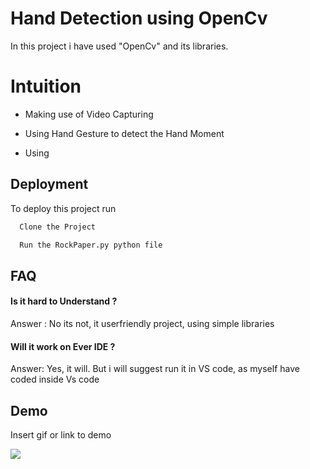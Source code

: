 
# Hand Detection using OpenCv

In this project i have used "OpenCv" and its libraries.

# Intuition

- Making use of Video Capturing

- Using Hand Gesture to detect the Hand Moment
- Using


## Deployment

To deploy this project run

```bash
  Clone the Project
```
```bash
  Run the RockPaper.py python file
```

## FAQ

#### Is it hard to Understand ?

Answer :  No its not, it userfriendly project, using simple libraries 

#### Will it work on Ever IDE ?

Answer:  Yes, it will. But i will suggest run it in VS code, as myself have coded inside Vs code


## Demo

Insert gif or link to demo

<img src="https://github.com/nitin-pandita/OpenCv-Rock-Paper-Scissor/blob/main/Resources/Screenshot%20(67).png">
